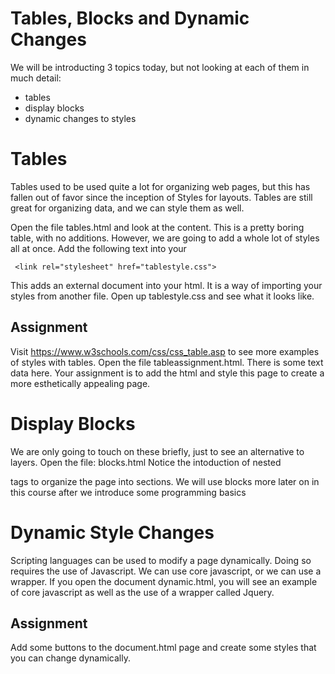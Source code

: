 # Tables, Blocks and Dynamic Changes

We will be introducting 3 topics today, but not looking at each of them in much detail:
* tables
* display blocks
* dynamic changes to styles

# Tables
Tables used to be used quite a lot for organizing web pages, but this has fallen out of favor since the inception of Styles for layouts.  Tables are still great for organizing data, and we can style them as well.

Open the file tables.html and look at the content.
This is a pretty boring table, with no additions.  However, we are going to add a whole lot of styles all at once.
Add the following text into your <head></head>
```
 <link rel="stylesheet" href="tablestyle.css">
 ```
 This adds an external document into your html.  It is a way of importing your styles from another file.  Open up tablestyle.css and see what it looks like.

 ## Assignment
 Visit https://www.w3schools.com/css/css_table.asp to see more examples of styles with tables.  Open the file tableassignment.html.  There is some text data here. Your assignment is to add the html and style this page to create a more esthetically appealing page.


 # Display Blocks
 We are only going to touch on these briefly, just to see an alternative to layers. Open the file: blocks.html
 Notice the intoduction of nested <div> tags to organize the page into sections.  We will use blocks more later on in this course after we introduce some programming basics

 # Dynamic Style Changes
Scripting languages can be used to modify a page dynamically.  Doing so requires the use of Javascript.  We can use core javascript, or we can use a wrapper.  If you open the document dynamic.html, you will see an example of core javascript as well as the use of a wrapper called Jquery.  

## Assignment
Add some buttons to the document.html page and create some styles that you can change dynamically.

